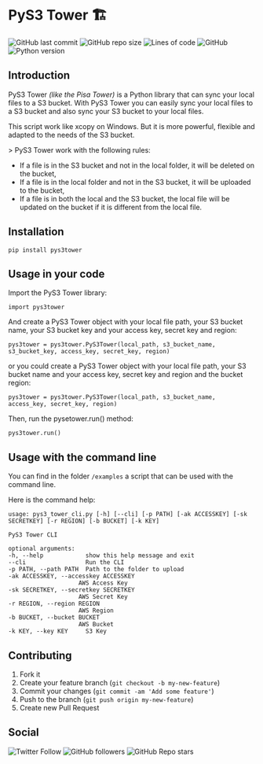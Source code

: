 # PyS3 Tower :building_construction:

![GitHub last commit](https://img.shields.io/github/last-commit/s0rcy-r/pys3_tower?style=for-the-badge)
![GitHub repo size](https://img.shields.io/github/repo-size/s0rcy-r/pys3_tower?style=for-the-badge)
![Lines of code](https://img.shields.io/tokei/lines/github/s0rcy-r/pys3_tower?style=for-the-badge)
![GitHub](https://img.shields.io/github/license/s0rcy-r/pys3_tower?style=for-the-badge)
![Python version](https://img.shields.io/badge/Python-v3.9-red?style=for-the-badge)

## Introduction

PyS3 Tower *(like the Pisa Tower)* is a Python library that can sync your local files to a S3 bucket. With PyS3 Tower you can easily sync your local files to a S3 bucket and also sync your S3 bucket to your local files.

This script work like xcopy on Windows. But it is more powerful, flexible and adapted to the needs of the S3 bucket.

\> PyS3 Tower work with the following rules:
- If a file is in the S3 bucket and not in the local folder, it will be deleted on the bucket,
- If a file is in the local folder and not in the S3 bucket, it will be uploaded to the bucket,
- If a file is in both the local and the S3 bucket, the local file will be updated on the bucket if it is different from the local file.


## Installation

    pip install pys3tower


## Usage in your code

Import the PyS3 Tower library:

    import pys3tower

And create a PyS3 Tower object with your local file path, your S3 bucket name, your S3 bucket key and your access key, secret key and region:
    
    pys3tower = pys3tower.PyS3Tower(local_path, s3_bucket_name, s3_bucket_key, access_key, secret_key, region)

or you could create a PyS3 Tower object with your local file path, your S3 bucket name and your access key, secret key and region and the bucket region:

    pys3tower = pys3tower.PyS3Tower(local_path, s3_bucket_name, access_key, secret_key, region)

Then, run the pysetower.run() method:

    pys3tower.run()


## Usage with the command line

You can find in the folder `/examples` a script that can be used with the command line.

Here is the command help:

    usage: pys3_tower_cli.py [-h] [--cli] [-p PATH] [-ak ACCESSKEY] [-sk SECRETKEY] [-r REGION] [-b BUCKET] [-k KEY]

    PyS3 Tower CLI

    optional arguments:
    -h, --help            show this help message and exit
    --cli                 Run the CLI
    -p PATH, --path PATH  Path to the folder to upload
    -ak ACCESSKEY, --accesskey ACCESSKEY
                        AWS Access Key
    -sk SECRETKEY, --secretkey SECRETKEY
                        AWS Secret Key
    -r REGION, --region REGION
                        AWS Region
    -b BUCKET, --bucket BUCKET
                        AWS Bucket
    -k KEY, --key KEY     S3 Key


## Contributing

1. Fork it
2. Create your feature branch (`git checkout -b my-new-feature`)
3. Commit your changes (`git commit -am 'Add some feature'`)
4. Push to the branch (`git push origin my-new-feature`)
5. Create new Pull Request

## Social

![Twitter Follow](https://img.shields.io/twitter/follow/s0rcy_r?style=social)
![GitHub followers](https://img.shields.io/github/followers/s0rcy-r?label=Follow%20me&style=social)
![GitHub Repo stars](https://img.shields.io/github/stars/s0rcy-r/pys3_tower?style=social)